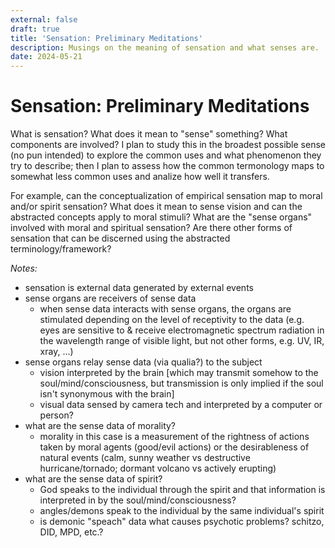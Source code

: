 ```yaml
---
external: false
draft: true
title: 'Sensation: Preliminary Meditations'
description: Musings on the meaning of sensation and what senses are.
date: 2024-05-21
---
```


# Sensation: Preliminary Meditations

What is sensation? What does it mean to "sense" something? What components are involved? I plan to study this in the broadest possible sense (no pun intended) to explore the common uses and what phenomenon they try to describe; then I plan to assess how the common termonology maps to somewhat less common uses and analize how well it transfers.

For example, can the conceptualization of empirical sensation map to moral and/or spirit sensation? What does it mean to sense vision and can the abstracted concepts apply to moral stimuli? What are the "sense organs" involved with moral and spiritual sensation? Are there other forms of sensation that can be discerned using the abstracted terminology/framework?

_Notes:_

- sensation is external data generated by external events
- sense organs are receivers of sense data
  - when sense data interacts with sense organs, the organs are stimulated depending on the level of receptivity to the data (e.g. eyes are sensitive to & receive electromagnetic spectrum radiation in the wavelength range of visible light, but not other forms, e.g. UV, IR, xray, ...)
- sense organs relay sense data (via qualia?) to the subject
  - vision interpreted by the brain [which may transmit somehow to the soul/mind/consciousness, but transmission is only implied if the soul isn't synonymous with the brain]
  - visual data sensed by camera tech and interpreted by a computer or person?
- what are the sense data of morality?
  - morality in this case is a measurement of the rightness of actions taken by moral agents (good/evil actions) or the desirableness of natural events (calm, sunny weather vs destructive hurricane/tornado; dormant volcano vs actively erupting)
- what are the sense data of spirit?
  - God speaks to the individual through the spirit and that information is interpreted in by the soul/mind/consciousness?
  - angles/demons speak to the individual by the same individual's spirit
  - is demonic "speach" data what causes psychotic problems? schitzo, DID, MPD, etc.?
